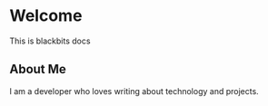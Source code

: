 # Welcome

This is blackbits docs

## About Me
I am a developer who loves writing about technology and projects.
